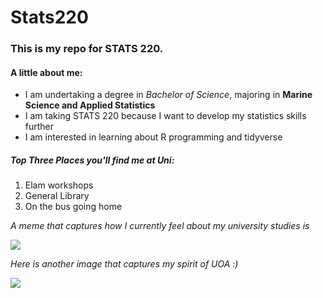 # Stats220 

### This is my repo for STATS 220. 

#### **A little about me:**

- I am undertaking a degree in *Bachelor of Science*, majoring in **Marine Science and Applied Statistics**
- I am taking STATS 220 because I want to develop my statistics skills further
- I am interested in learning about R programming and tidyverse

##### **Top Three Places you'll find me at Uni:** 

1. Elam workshops
2. General Library
3. On the bus going home

_A meme that captures how I currently feel about my university studies is_ 

![](https://i.pinimg.com/originals/00/76/a6/0076a658f86973f34514efff46a40726.gif) 

_Here is another image that captures my spirit of UOA :)_ 

![](https://media.tenor.com/fluAkiutEZYAAAAM/mike-wazowski-monsters-inc.gif)

